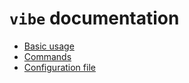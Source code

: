 # `vibe` documentation

- [Basic usage](basic.md)
- [Commands](commands.md)
- [Configuration file](config.md)